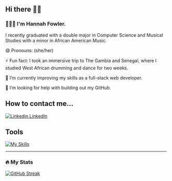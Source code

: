 ## Hi there 👋🏽

### 🙋🏽‍♀️ I'm Hannah Fowler.

I recently graduated with a double major in Computer Science and Musical Studies with a minor in African American Music.

😄 Pronouns: (she/her)

⚡ Fun fact: I took an immersive trip to The Gambia and Senegal, where I studied West African drumming and dance for two weeks.

🌱 I’m currently improving my skills as a full-stack web developer.

🤔 I’m looking for help with building out my GitHub.

## How to contact me...

[![Linkedin](https://i.stack.imgur.com/gVE0j.png) LinkedIn](https://www.linkedin.com/in/hrfowler/) 


<!--
**hannahrfowler/hannahrfowler** is a ✨ _special_ ✨ repository because its `README.md` (this file) appears on your GitHub profile.
-->

## Tools

[![My Skills](https://skillicons.dev/icons?i=html,css,sass,js,react,typescript,vite,python,java,vscode,git)](https://skillicons.dev)

---

### :fire: My Stats

[![GitHub Streak](http://github-readme-streak-stats.herokuapp.com?user=hannahrfowler&theme=dark&background=000000)](https://git.io/streak-stats)




